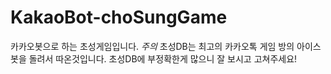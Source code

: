 # KakaoBot-choSungGame
카카오봇으로 하는 초성게임입니다.
*주의* 초성DB는 최고의 카카오톡 게임 방의 아이스봇을 돌려서 따온것입니다.
초성DB에 부정확한게 많으니 잘 보시고 고쳐주세요!
